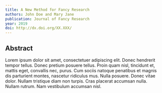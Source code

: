 ```yaml
---
title: A New Method for Fancy Research
authors: John Doe and Mary Jane
publication: Journal of Fancy Research
year: 2019
doi: http://dx.doi.org/XX.XXX/
---
```

## Abstract

Lorem ipsum dolor sit amet, consectetuer adipiscing elit. Donec
hendrerit tempor tellus. Donec pretium posuere tellus. Proin quam
nisl, tincidunt et, mattis eget, convallis nec, purus. Cum sociis
natoque penatibus et magnis dis parturient montes, nascetur
ridiculus mus. Nulla posuere. Donec vitae dolor. Nullam tristique
diam non turpis. Cras placerat accumsan nulla. Nullam rutrum. Nam
vestibulum accumsan nisl.

